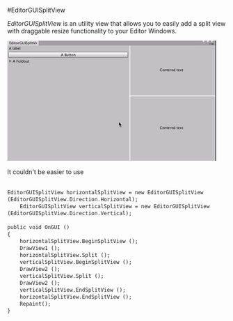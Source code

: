 #EditorGUISplitView

_EditorGUISplitView_ is an utility view that allows you to easily add a split view with draggable resize functionality to your Editor Windows.

![](usage1.gif)


It couldn't be easier to use

```

EditorGUISplitView horizontalSplitView = new EditorGUISplitView (EditorGUISplitView.Direction.Horizontal);
	EditorGUISplitView verticalSplitView = new EditorGUISplitView (EditorGUISplitView.Direction.Vertical);

public void OnGUI ()
{
	horizontalSplitView.BeginSplitView ();
	DrawView1 ();
	horizontalSplitView.Split ();
	verticalSplitView.BeginSplitView ();
	DrawView2 ();
	verticalSplitView.Split ();
	DrawView2 ();
	verticalSplitView.EndSplitView ();
	horizontalSplitView.EndSplitView ();
	Repaint();
}

```